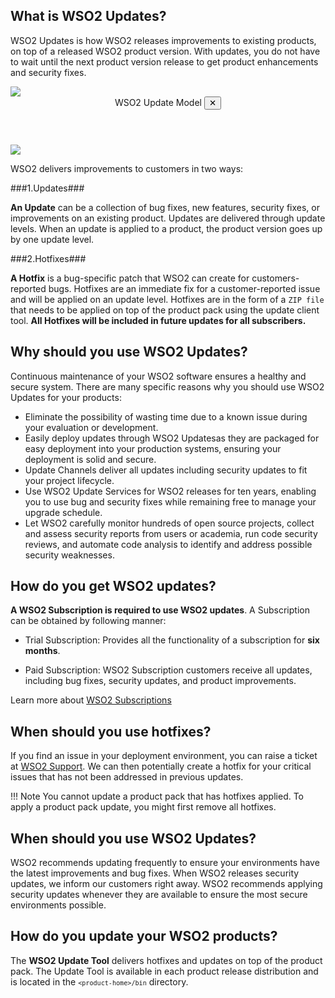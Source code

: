 ## What is WSO2 Updates?
WSO2 Updates is how WSO2 releases improvements to existing products, on top of a released WSO2 product version. 
With updates, you do not have to wait until the next product version release to get  product enhancements and security fixes. 

<a class="open-modal" data-open="modal1">
    <img src="../../assets/img/updates/update-model.png">
</a>

<div class="modal" id="modal1" data-animation="">
    <div class="modal-dialog">
        <header class="modal-header">
            WSO2 Update Model <button class="close-modal" aria-label="close modal" data-close>✕</button>
        </header>
        <section class="modal-content">
             <img src="../../assets/img/updates/update-model.png">
        </section>
    </div>
</div>

WSO2 delivers improvements to customers in two ways: 

###1.Updates### 
        
   **An Update** can be a collection of bug fixes, new features, security fixes, or improvements on an existing product. 
   Updates are delivered through update levels. When an update is applied to a product, the product version goes up by one update level. <br> 
      
###2.Hotfixes###
   
   **A Hotfix** is a bug-specific patch that WSO2 can create for customers-reported bugs. Hotfixes are an immediate fix for a customer-reported issue and will  be applied on an update level. Hotfixes are in the form of a `ZIP file` that 
   needs to be applied on top of the product pack using the update client tool. **All Hotfixes 
   will be included in future updates for all subscribers.**

        
## Why should you use WSO2 Updates?

Continuous maintenance of your WSO2 software ensures a healthy and secure system. There are many specific reasons why you should use WSO2 Updates for your products:

* Eliminate the possibility of wasting time due to a known issue during your evaluation or development.
* Easily deploy updates through WSO2 Updatesas they are packaged for easy deployment into your production systems, ensuring your deployment is solid and secure.
* Update Channels deliver all updates including security updates to fit your project lifecycle.
* Use WSO2 Update Services for WSO2 releases for ten years, enabling you to use bug and security fixes while remaining free to manage your upgrade schedule.
* Let WSO2 carefully monitor hundreds of open source projects, collect and assess security reports from users or academia, run code security reviews, and automate code analysis to identify and address possible security weaknesses.

## How do you get WSO2 updates?

<strong>A WSO2 Subscription is required to use WSO2 updates</strong>. A Subscription can be obtained by following manner:

- Trial Subscription: Provides all the functionality of a subscription for <strong>six months</strong>.

- Paid Subscription: WSO2 Subscription customers receive all updates, including bug fixes, security updates, and product improvements.

Learn more about [WSO2 Subscriptions](https://wso2.com/subscription/)<br>

## When should you use hotfixes?

If you find an issue in your deployment environment, you can raise a ticket at [WSO2 Support](https://support.wso2.com). We can then potentially create a hotfix for your critical issues that has not been addressed in previous updates.

!!! Note 
    You cannot update a product pack that has hotfixes applied. To apply a product pack update, you might first remove all hotfixes.

## When should you use WSO2 Updates?

WSO2 recommends updating frequently to ensure your environments have the latest improvements and  bug fixes. When WSO2 releases security updates, we inform our customers right away. WSO2 recommends applying security updates whenever they are available to ensure the most secure environments possible.

## How do you update your WSO2 products?

The <b>WSO2 Update Tool</b> delivers hotfixes and updates on top of the product pack. The Update Tool is available in each product release distribution and is located in the <code>`<product-home>/bin`</code> directory.

